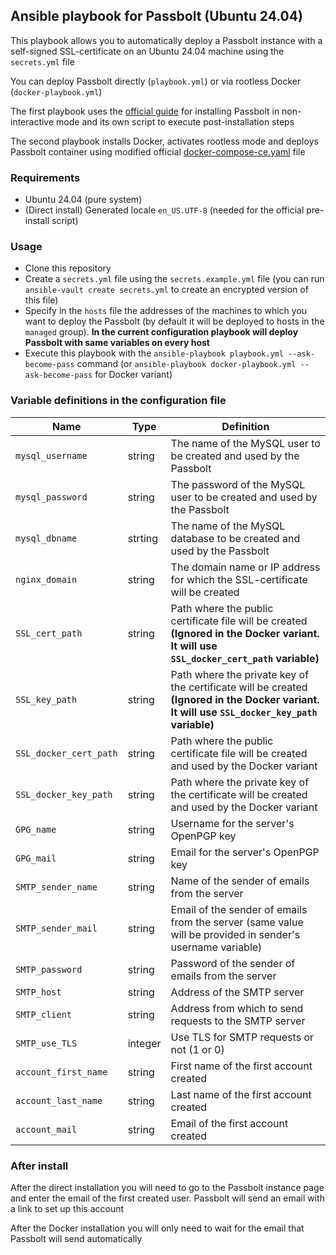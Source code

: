 ## Ansible playbook for Passbolt (Ubuntu 24.04)
This playbook allows you to automatically deploy a Passbolt instance with a self-signed SSL-certificate on an Ubuntu 24.04 machine using the `secrets.yml` file

You can deploy Passbolt directly (`playbook.yml`) or via rootless Docker (`docker-playbook.yml`)

The first playbook uses the [official guide](https://www.passbolt.com/docs/hosting/faq/how-to-install-passbolt-in-non-interactive-mode/) for installing Passbolt in non-interactive mode and its own script to execute post-installation steps

The second playbook installs Docker, activates rootless mode and deploys Passbolt container using modified official [docker-compose-ce.yaml](https://download.passbolt.com/ce/docker/docker-compose-ce.yaml) file

### Requirements
- Ubuntu 24.04 (pure system)
- (Direct install) Generated locale `en_US.UTF-8` (needed for the official pre-install script)

### Usage
- Clone this repository
- Create a `secrets.yml` file using the `secrets.example.yml` file (you can run `ansible-vault create secrets.yml` to create an encrypted version of this file)
- Specify in the `hosts` file the addresses of the machines to which you want to deploy the Passbolt (by default it will be deployed to hosts in the `managed` group). **In the current configuration playbook will deploy Passbolt with same variables on every host**
- Execute this playbook with the `ansible-playbook playbook.yml --ask-become-pass` command (or `ansible-playbook docker-playbook.yml --ask-become-pass` for Docker variant)

### Variable definitions in the configuration file

|Name|Type|Definition|
|-|-|-|
|`mysql_username`|string|The name of the MySQL user to be created and used by the Passbolt|
|`mysql_password`|string|The password of the MySQL user to be created and used by the Passbolt|
|`mysql_dbname`|strting|The name of the MySQL database to be created and used by the Passbolt|
|`nginx_domain`|string|The domain name or IP address for which the SSL-certificate will be created|
|`SSL_cert_path`|string|Path where the public certificate file will be created **(Ignored in the Docker variant. It will use `SSL_docker_cert_path` variable)**|
|`SSL_key_path`|string|Path where the private key of the certificate will be created **(Ignored in the Docker variant. It will use `SSL_docker_key_path` variable)**|
|`SSL_docker_cert_path`|string|Path where the public certificate file will be created and used by the Docker variant|
|`SSL_docker_key_path`|string|Path where the private key of the certificate will be created and used by the Docker variant|
|`GPG_name`|string|Username for the server's OpenPGP key|
|`GPG_mail`|string|Email for the server's OpenPGP key|
|`SMTP_sender_name`|string|Name of the sender of emails from the server|
|`SMTP_sender_mail`|string|Email of the sender of emails from the server (same value will be provided in sender's username variable)|
|`SMTP_password`|string|Password of the sender of emails from the server|
|`SMTP_host`|string|Address of the SMTP server|
|`SMTP_client`|string|Address from which to send requests to the SMTP server|
|`SMTP_use_TLS`|integer|Use TLS for SMTP requests or not (1 or 0)|
|`account_first_name`|string|First name of the first account created|
|`account_last_name`|string|Last name of the first account created|
|`account_mail`|string|Email of the first account created|

### After install
After the direct installation you will need to go to the Passbolt instance page and enter the email of the first created user. Passbolt will send an email with a link to set up this account

After the Docker installation you will only need to wait for the email that Passbolt will send automatically



